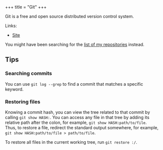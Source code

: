 +++
title = "Git"
+++

Git is a free and open source distributed version control system.

Links:

- [Site](https://git-scm.com)

You might have been searching for the [list of my repositories](@/notes/Repositories/_index.md) instead.

## Tips

### Searching commits

You can use `git log --grep` to find a commit that matches a specific keyword.

### Restoring files

Knowing a commit hash, you can view the tree related to that commit by calling `git show HASH:`. You can access any file in that tree by adding its relative path after the colon, for example, `git show HASH:path/to/file`. Thus, to restore a file, redirect the standard output somewhere, for example, `git show HASH:path/to/file > path/to/file`.

To restore all files in the current working tree, run `git restore :/`.
